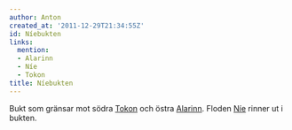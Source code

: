 ```yaml
---
author: Anton
created_at: '2011-12-29T21:34:55Z'
id: Níebukten
links:
  mention:
  - Alarinn
  - Níe
  - Tokon
title: Níebukten
---
```


Bukt som gränsar mot södra [Tokon] och östra [Alarinn]. Floden [Níe] rinner ut i bukten.

  [Tokon]: Tokon
  [Alarinn]: Alarinn
  [Níe]: Níe
